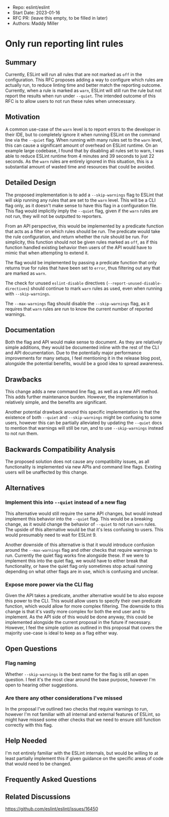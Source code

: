 - Repo: eslint/eslint
- Start Date: 2023-01-16
- RFC PR: (leave this empty, to be filled in later)
- Authors: Maddy Miller

# Only run reporting lint rules

## Summary

Currently, ESLint will run all rules that are not marked as `off` in the configuration.
This RFC proposes adding a way to configure which rules are actually run, to reduce linting
time and better match the reporting outcome. Currently, when a rule is marked as `warn`,
ESLint will still run the rule but not report the results when run under `--quiet`. The
intended outcome of this RFC is to allow users to not run these rules when unnecessary.

## Motivation

A common use-case of the `warn` level is to report errors to the developer in their IDE,
but to completely ignore it when running ESLint on the command line via the `--quiet` flag.
When running with many rules set to the `warn` level, this can cause a significant amount
of overhead on ESLint runtime. On an example large codebase, I found that by disabling all
rules set to warn, I was able to reduce ESLint runtime from 4 minutes and 39 seconds to just
22 seconds. As the `warn` rules are entirely ignored in this situation, this is a substantial
amount of wasted time and resources that could be avoided.

## Detailed Design

The proposed implementation is to add a `--skip-warnings` flag to ESLint that will skip
running any rules that are set to the `warn` level. This will be a CLI flag only, as it
doesn't make sense to have this flag in a configuration file. This flag would implicitly
imply the `--quiet` flag, given if the `warn` rules are not run, they will not be outputted
to reporters.

From an API perspective, this would be implemented by a predicate function that acts as
a filter on which rules should be run. The predicate would take the rule configuration,
and return whether the rule should be run. For simplicity, this function should not be
given rules marked as `off`, as if this function handled existing behavior then users of the
API would have to mimic that when attempting to extend it.

The flag would be implemented by passing a predicate function that only returns true for
rules that have been set to `error`, thus filtering out any that are marked as `warn`.

The check for unused `eslint-disable` directives (`--report-unused-disable-directives`)
should continue to mark `warn` rules as used, even when running with `--skip-warnings`.

The `--max-warnings` flag should disable the `--skip-warnings` flag, as it requires that
`warn` rules are run to know the current number of reported warnings.

## Documentation

Both the flag and API would make sense to document. As they are relatively simple additions,
they would be documented inline with the rest of the CLI and API documentation. Due to the
potentially major performance improvements for many setups, I feel mentioning it in the
release blog post, alongside the potential benefits, would be a good idea to spread awareness.

## Drawbacks

This change adds a new command line flag, as well as a new API method. This adds further
maintenance burden. However, the implementation is relatively simple, and the benefits
are significant.

Another potential drawback around this specific implementation is that the existence of
both `--quiet` and `--skip-warnings` might be confusing to some users, however this can be
partially alleviated by updating the `--quiet` docs to mention that warnings will still be
run, and to use `--skip-warnings` instead to not run them.

## Backwards Compatibility Analysis

The proposed solution does not cause any compatibility issues, as all functionality is
implemented via new APIs and command line flags. Existing users will be unaffected
by this change.

## Alternatives

### Implement this into `--quiet` instead of a new flag

This alternative would still require the same API changes, but would instead implement
this behavior into the `--quiet` flag. This would be a breaking change, as it would
change the behavior of `--quiet` to not run `warn` rules. The upside of this alternative
would be that it's less confusing to users. This would presumably need to wait for ESLint 9.

Another downside of this alternative is that it would introduce confusion around the
`--max-warnings` flag and other checks that require warnings to run. Currently the quiet
flag works fine alongside these. If we were to implement this into the quiet flag, we would
have to either break that functionality, or have the quiet flag only sometimes stop actual
running depending on what other flags are in use, which is confusing and unclear.

### Expose more power via the CLI flag

Given the API takes a predicate, another alternative would be to also expose this power
to the CLI. This would allow users to specify their own predicate function, which would
allow for more complex filtering. The downside to this change is that it's vastly more
complex for both the end user and to implement. As the API side of this would be done
anyway, this could be implemented alongside the current proposal in the future if necessary.
However, I feel the simple option as outlined in this proposal that covers the majority
use-case is ideal to keep as a flag either way.

## Open Questions

### Flag naming

Whether `--skip-warnings` is the best name for the flag is still an open question. I feel it's
the most clear around the base purpose, however I'm open to hearing other suggestions.

### Are there any other considerations I've missed

In the proposal I've outlined two checks that require warnings to run, however I'm not
familiar with all internal and external features of ESLint, so might have missed some other
checks that we need to ensure still function correctly with this flag.

## Help Needed

I'm not entirely familiar with the ESLint internals, but would be willing to at least
partially implement this if given guidance on the specific areas of code that would need
to be changed.

## Frequently Asked Questions

<!--
    This section is optional but suggested.

    Try to anticipate points of clarification that might be needed by
    the people reviewing this RFC. Include those questions and answers
    in this section.
-->

## Related Discussions

https://github.com/eslint/eslint/issues/16450
